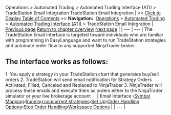 ﻿
Operations \> Automated Trading \> Automated Trading Interface (ATI) \> TradeStation Email Integration
TradeStation Email Integration
| \<\< [Click to Display Table of Contents](tradestation_email_integration.md) \>\> **Navigation:**     [Operations](operations.md) \> [Automated Trading](automated_trading.md) \> [Automated Trading Interface (ATI)](automated_trading_interface_at.md) \> TradeStation Email Integration | [Previous page](functions.md) [Return to chapter overview](automated_trading_interface_at.md) [Next page](running_concurrent_strategies_.md) |
| --- | --- |
The TradeStation Email Interface is targeted toward individuals who are familiar with programming in EasyLanguage and want to run TradeStation strategies and automate order flow to any supported NinjaTrader broker. 
 
## The interface works as follows:
1\. You apply a strategy in your TradeStation chart that generates buy/sell orders
2\. TradeStation will send email notification for Strategy Orders Activated, Filled, Canceled and Replaced to NinjaTrader
3\. NinjaTrader will process these emails and execute them as orders either to the NinjaTrader simulator or your live brokerage account
 
  
| Email Interface ›[Symbol Mapping](symbol_mapping.md)›[Running concurrent strategies](running_concurrent_strategies_.md)›[Set Up](set_up.md)›[Order Handling Options](order_handling_options.md)›[Stop Order Handling](stop_order_handling.md)›[Workspace Options](workspace_options.md) |
| --- |
